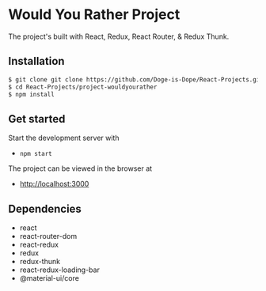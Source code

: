 # Would You Rather Project

The project's built with React, Redux, React Router, & Redux Thunk.

## Installation
```bash
$ git clone git clone https://github.com/Doge-is-Dope/React-Projects.git
$ cd React-Projects/project-wouldyourather
$ npm install
```

## Get started
Start the development server with 

- `npm start`

The project can be viewed in the browser at

- [http://localhost:3000](http://localhost:3000)

## Dependencies
- react
- react-router-dom
- react-redux
- redux
- redux-thunk
- react-redux-loading-bar
- @material-ui/core